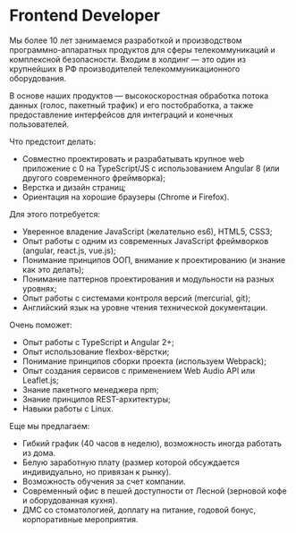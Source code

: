 Frontend Developer
==================

Мы более 10 лет занимаемся разработкой и производством программно-аппаратных продуктов для сферы телекоммуникаций и
комплексной безопасности. Входим в холдинг — это один из крупнейших в РФ производителей телекоммуникационного оборудования.

В основе наших продуктов — высокоскоростная обработка потока данных (голос, пакетный трафик) и его постобработка, а также
предоставление интерфейсов для интеграций и конечных пользователей.

Что предстоит делать:
  - Совместно проектировать и разрабатывать крупное web приложение с 0 на TypeScript/JS с использованием Angular 8 (или другого современного фреймворка);
  - Верстка и дизайн страниц;
  - Ориентация на хорошие браузеры (Chrome и Firefox).

Для этого потребуется:
  - Уверенное владение JavaScript (желательно es6), HTML5, CSS3;
  - Опыт работы с одним из современных JavaScript фреймворков (angular, react.js, vue.js);
  - Понимание принципов ООП, внимание к проектированию (и знание как это делать);
  - Понимание паттернов проектирования и модульности на разных уровнях;
  - Опыт работы с системами контроля версий (mercurial, git);
  - Английский язык на уровне чтения технической документации.

Очень поможет:
  - Опыт работы с TypeScript и Angular 2+;
  - Опыт использование flexbox-вёрстки;
  - Понимание принципов сборки проекта (используем Webpack);
  - Опыт создания сервисов с применением Web Audio API или Leaflet.js;
  - Знание пакетного менеджера npm;
  - Знание принципов REST-архитектуры;
  - Навыки работы с Linux.

Еще мы предлагаем:
  * Гибкий график (40 часов в неделю), возможность иногда работать из дома.
  * Белую заработную плату (размер которой обсуждается индивидуально, но привязан к рынку).
  * Возможность обучения за счет компании.
  * Современный офис в пешей доступности от Лесной (зерновой кофе и оборудованная кухня).
  * ДМС со стоматологией, доплату на питание, годовой бонус, корпоративные мероприятия.
